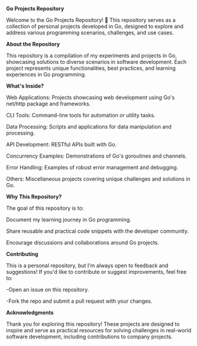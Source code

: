**Go Projects Repository**

Welcome to the Go Projects Repository! 🎉 This repository serves as a collection of personal projects developed in Go, designed to explore and address various programming scenarios, challenges, and use cases.

**About the Repository**

This repository is a compilation of my experiments and projects in Go, showcasing solutions to diverse scenarios in software development. Each project represents unique functionalities, best practices, and learning experiences in Go programming.

**What's Inside?**

Web Applications: Projects showcasing web development using Go's net/http package and frameworks.

CLI Tools: Command-line tools for automation or utility tasks.

Data Processing: Scripts and applications for data manipulation and processing.

API Development: RESTful APIs built with Go.

Concurrency Examples: Demonstrations of Go's goroutines and channels.

Error Handling: Examples of robust error management and debugging.

Others: Miscellaneous projects covering unique challenges and solutions in Go.

**Why This Repository?**

The goal of this repository is to:

Document my learning journey in Go programming.

Share reusable and practical code snippets with the developer community.

Encourage discussions and collaborations around Go projects.


**Contributing**

This is a personal repository, but I'm always open to feedback and suggestions! If you'd like to contribute or suggest improvements, feel free to:

-Open an issue on this repository.

-Fork the repo and submit a pull request with your changes.

**Acknowledgments**

Thank you for exploring this repository! These projects are designed to inspire and serve as practical resources for solving challenges in real-world software development, including contributions to company projects.
